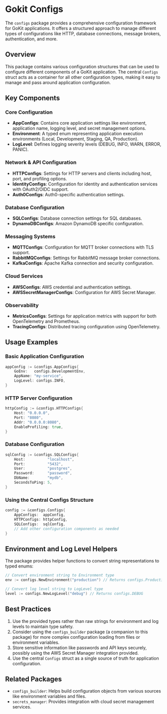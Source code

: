 # Gokit Configs

The `configs` package provides a comprehensive configuration framework for GoKit applications. It offers a structured approach to manage different types of configurations like HTTP, database connections, message brokers, authentication, and more.

## Overview

This package contains various configuration structures that can be used to configure different components of a GoKit application. The central `Configs` struct acts as a container for all other configuration types, making it easy to manage and pass around application configuration.

## Key Components

### Core Configuration

- **AppConfigs**: Contains core application settings like environment, application name, logging level, and secret management options.
- **Environment**: A typed enum representing application execution environments (Local, Development, Staging, QA, Production).
- **LogLevel**: Defines logging severity levels (DEBUG, INFO, WARN, ERROR, PANIC).

### Network & API Configuration

- **HTTPConfigs**: Settings for HTTP servers and clients including host, port, and profiling options.
- **IdentityConfigs**: Configuration for identity and authentication services with OAuth2/OIDC support.
- **Auth0Configs**: Auth0-specific authentication settings.

### Database Configuration

- **SQLConfigs**: Database connection settings for SQL databases.
- **DynamoDBConfigs**: Amazon DynamoDB specific configuration.

### Messaging Systems

- **MQTTConfigs**: Configuration for MQTT broker connections with TLS support.
- **RabbitMQConfigs**: Settings for RabbitMQ message broker connections.
- **KafkaConfigs**: Apache Kafka connection and security configuration.

### Cloud Services

- **AWSConfigs**: AWS credential and authentication settings.
- **AWSSecretManagerConfigs**: Configuration for AWS Secret Manager.

### Observability

- **MetricsConfigs**: Settings for application metrics with support for both OpenTelemetry and Prometheus.
- **TracingConfigs**: Distributed tracing configuration using OpenTelemetry.

## Usage Examples

### Basic Application Configuration

```go
appConfig := &configs.AppConfigs{
    GoEnv:   configs.DevelopmentEnv,
    AppName: "my-service",
    LogLevel: configs.INFO,
}
```

### HTTP Server Configuration

```go
httpConfig := &configs.HTTPConfigs{
    Host: "0.0.0.0",
    Port: "8080",
    Addr: "0.0.0.0:8080",
    EnableProfiling: true,
}
```

### Database Configuration

```go
sqlConfig := &configs.SQLConfigs{
    Host:          "localhost",
    Port:          "5432",
    User:          "postgres",
    Password:      "password",
    DbName:        "mydb",
    SecondsToPing: 5,
}
```

### Using the Central Configs Structure

```go
config := &configs.Configs{
    AppConfigs:  appConfig,
    HTTPConfigs: httpConfig,
    SQLConfigs:  sqlConfig,
    // Add other configuration components as needed
}
```

## Environment and Log Level Helpers

The package provides helper functions to convert string representations to typed enums:

```go
// Convert environment string to Environment type
env := configs.NewEnvironment("production") // Returns configs.ProductionEnv

// Convert log level string to LogLevel type
level := configs.NewLogLevel("debug") // Returns configs.DEBUG
```

## Best Practices

1. Use the provided types rather than raw strings for environment and log levels to maintain type safety.
2. Consider using the `configs_builder` package (a companion to this package) for more complex configuration loading from files or environment variables.
3. Store sensitive information like passwords and API keys securely, possibly using the AWS Secret Manager integration provided.
4. Use the central `Configs` struct as a single source of truth for application configuration.

## Related Packages

- `configs_builder`: Helps build configuration objects from various sources like environment variables and files.
- `secrets_manager`: Provides integration with cloud secret management services.


